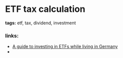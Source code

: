# ETF tax calculation
**tags:** etf, tax, dividend, investment

### links:
- [A guide to investing in ETFs while living in Germany](https://indexfundinvestor.eu/2020/05/08/a-guide-to-investing-in-etfs-while-living-in-germany/)
- 
